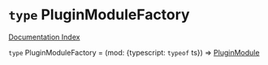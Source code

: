 # `type` PluginModuleFactory

[Documentation Index](../README.md)

`type` PluginModuleFactory = (mod: \{typescript: `typeof` ts}) => [PluginModule](../interface.PluginModule/README.md)